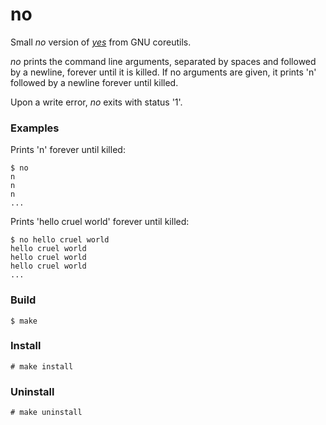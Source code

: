 # no

Small _no_ version of [_yes_](https://www.gnu.org/software/coreutils/manual/html_node/yes-invocation.html) from GNU coreutils.

_no_ prints the command line arguments, separated by spaces and followed by a newline, forever until it is killed. If no arguments are given, it prints 'n' followed by a newline forever until killed.

Upon a write error, _no_ exits with status '1'. 

### Examples

Prints 'n' forever until killed:

```
$ no
n
n
n
...
```

Prints 'hello cruel world' forever until killed:

```
$ no hello cruel world
hello cruel world
hello cruel world
hello cruel world
...
```

### Build

```
$ make
```

### Install

```
# make install
```

### Uninstall

```
# make uninstall
```
